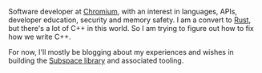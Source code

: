 Software developer at [Chromium](https://www.chromium.org/Home/), with an interest in languages, APIs, developer education, security and memory safety. I am a convert to [Rust](https://www.rust-lang.org/), but there's a lot of C++ in this world. So I am trying to figure out how to fix how we write C++.

For now, I'll mostly be blogging about my experiences and wishes in building the [Subspace library](https://github.com/chromium/subspace) and associated tooling.
